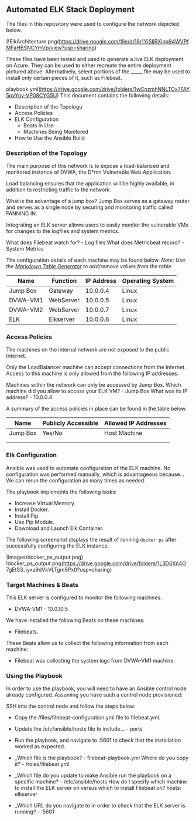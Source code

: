 ## Automated ELK Stack Deployment

The files in this repository were used to configure the network depicted below.

(!ElkArchitecture.png(https://drive.google.com/file/d/18r1YjSIjRXjnp94WVPfMFaHBSNCYmVp/view?usp=sharing)

These files have been tested and used to generate a live ELK deployment on Azure. They can be used to either recreate the entire deployment pictured above. Alternatively, select portions of the _____ file may be used to install only certain pieces of it, such as Filebeat.


playbook.yml(https://drive.google.com/drive/folders/1wCnzmhNNLTOx7FAY5ovYpy-VP08CYG5U)
This document contains the following details:
- Description of the Topologu
- Access Policies
- ELK Configuration
  - Beats in Use
  - Machines Being Monitored
- How to Use the Ansible Build


### Description of the Topology

The main purpose of this network is to expose a load-balanced and monitored instance of DVWA, the D*mn Vulnerable Web Application.

Load balancing ensures that the application will be highly available, in addition to restricting traffic to the network.

What is the advantage of a jump box? 
Jump Box serves as a gateway router and serves as a single node by securing and monitoring traffic called FANNING IN.

Integrating an ELK server allows users to easily monitor the vulnerable VMs for changes to the logfiles and system metrics.

What does Filebeat watch for? - Log files
What does Metricbeat record? - System Metrics

The configuration details of each machine may be found below.
_Note: Use the [Markdown Table Generator](http://www.tablesgenerator.com/markdown_tables) to add/remove values from the table_.

| Name     | Function | IP Address | Operating System |
|----------|----------|------------|------------------|
| Jump Box | Gateway  | 10.0.0.4   | Linux            |
| DVWA-VM1 | WebServer| 10.0.0.5   | Linux            |
| DVWA-VM2 | WebServer| 10.0.0.7   | Linux            |
| ELK      | Elkserver| 10.0.0.6   | Linux            |

### Access Policies

The machines on the internal network are not exposed to the public Internet. 

Only the LoadBalancer machine can accept connections from the Internet. Access to this machine is only allowed from the following IP addresses:
  
Machines within the network can only be accessed by Jump Box.
Which machine did you allow to access your ELK VM? - Jump Box
What was its IP address? - 10.0.0.4

A summary of the access policies in place can be found in the table below.

| Name     | Publicly Accessible | Allowed IP Addresses |
|----------|---------------------|----------------------|
| Jump Box | Yes/No              | Host Machine         |
|          |                     |                      |
|          |                     |                      |

### Elk Configuration

Ansible was used to automate configuration of the ELK machine. No configuration was performed manually, which is advantageous because...
We can rerun the configuration as many times as needed.

The playbook implements the following tasks:

- Increase Virtual Memory.
- Install Docker.
- Install Pip. 
- Use Pip Module.
- Download and Launch Elk Container.

The following screenshot displays the result of running `docker ps` after successfully configuring the ELK instance.

(Images/docker_ps_output.png)
!docker_ps_output.png(https://drive.google.com/drive/folders/1L3D6Xn4O 7gEtS3_iyxa9dVkVLTgmSPx0?usp=sharing)
### Target Machines & Beats
This ELK server is configured to monitor the following machines:

- DVWA-VM1 - 10.0.10.5

We have installed the following Beats on these machines:

- Filebeats.

These Beats allow us to collect the following information from each machine:

- Filebeat was collecting the system logs from DVWA-VM1 machine.

### Using the Playbook
In order to use the playbook, you will need to have an Ansible control node already configured. Assuming you have such a control node provisioned: 

SSH into the control node and follow the steps below:
- Copy the /files/filebeat-configuration.yml file to filebeat.yml.
- Update the /etc/ansible/hosts file to include... - ports
- Run the playbook, and navigate to <ElkserverIP>:5601 to check that the installation worked as expected.

- _Which file is the playbook? - filebeat-playbook.yml
   Where do you copy it? - /roles/filebeat.yml
- _Which file do you update to make Ansible run the playbook on a specific machine? - /etc/ansible/hosts
   How do I specify which machine to install the ELK server on versus which to install Filebeat on? hosts: elkserver
- _Which URL do you navigate to in order to check that the ELK server is running? - <ElkserverIP>:5601

